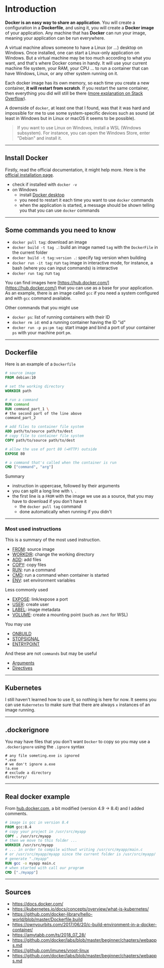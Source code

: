 # Introduction

**Docker is an easy way to share an application**. You will create a configuration in a **Dockerfile**, and using it, you will create a **Docker image** of your application. Any machine that has **Docker** can run your image, meaning your application can be run everywhere.

A virtual machine allows someone to have a Linux (or ...) desktop on Windows. Once installed, one can start a Linux-only application on Windows. But a virtual machine may be too much according to what you want, and that's where Docker comes in handy. It will use your current machine file system, your RAM, your CPU ... 
to run a container that can have Windows, Linux, or any other system running on it.

Each docker image has its own memory, so each time you create a new container, **it will restart from scratch**. If you restart the same container, then everything you did will still be there ([more explanation on Stack Overflow](https://stackoverflow.com/questions/28574433/do-docker-containers-retain-file-changes)).

A downside of `docker`, at least one that I found, was that it was hard and impossible for me to use some system-specific devices such as sound (<span class="text-muted small">at least in Windows but in Linux or macOS it seems to be possible</span>).

> If you want to use Linux on Windows, install a WSL (Windows subsystem). For instance, you can open the Windows Store,  enter "Debian" and install it.

<hr class="sl">

## Install Docker

Firstly, read the official documentation, it might help more.
Here is the [official installation page](https://docs.docker.com/engine/install/).

* check if installed with `docker -v`
* on Windows
  * install [Docker desktop](https://hub.docker.com/editions/community/docker-ce-desktop-windows)
  * you need to restart it each time you want to use `docker` commands
  * when the application is started, a message should be shown
  telling you that you can use `docker` commands

<hr class="sr">

## Some commands you need to know

* `docker pull tag`: download an image
* `docker build -t tag .`: build an image named `tag` with
the `DockerFile` in the current folder
* `docker build -t tag:version .`: specify tag version
when building
* `docker run -it tag`: run `tag` image in interactive mode,
for instance, a bash (where you can input commands) is interactive
* `docker run tag`: run `tag`

You can find images here [https://hub.docker.com/](https://hub.docker.com/)
that you can use as a base for your application.
As an example, there is an image called `gcc` 
if you need a system configured and with `gcc` command available.

Other commands that you might use

* `docker ps`: list of running containers with their ID
* `docker rm id`: end a running container having the ID "id"
* `docker run -p ps:pm tag`: start image and bind a port
of your container `ps` with your machine port `pm`.

<hr class="sl">

## Dockerfile

Here is an example of a `Dockerfile`

```dockerfile
# source image
FROM debian:10

# set the working directory
WORKDIR path

# run a command
RUN command
RUN command_part_1 \
# the second part of the line above
command_part_2

# add files to container file system
ADD path/to/source path/to/dest
# copy file to container file system
COPY path/to/source path/to/dest

# allow the use of port 80 (=HTTP) outside
EXPOSE 80

# a command that's called when the container is run
CMD ["command", "arg"]
```

Summary

* instruction in uppercase, followed by their arguments
* you can split a long line with `\ `.
* the first line is a `FROM` with the image we use as a source,
that you may have to download if you don't have it 
  * the `docker pull tag` command
  * done automatically when running if you didn't

<hr class="sr">

### Most used instructions

This is a summary of the most used instruction.

* [FROM](tags/from.md): source image
* [WORKDIR](tags/workdir.md): change the working directory
* [ADD](tags/add.md): add files
* [COPY](tags/copy.md): copy files
* [RUN](tags/run.md): run a command
* [CMD](tags/cmd.md): run a command when container is started
* [ENV](tags/env.md): set environment variables

Less commonly used

* [EXPOSE](tags/expose.md): link/expose a port
* [USER](tags/user.md): create user
* [LABEL](tags/label.md): image metadata
* [VOLUME](tags/volume.md): create a mounting point 
<span class="tms">(such as `/mnt` for WSL)</span>

You may use

* [ONBUILD](tags/onbuild.md) 
* [STOPSIGNAL](tags/stopsignal.md) 
* [ENTRYPOINT](tags/entrypoint.md)

And these are not `commands` but may
be useful

* [Arguments](tags/args.md)
* [Directives](tags/directives.md)

<hr class="sl">

## Kubernetes

I still haven't learned how to use it, so nothing is here
for now. It seems you can use `Kubernetes` to make sure that there are always `x` instances of an image running.

<hr class="sr">

## .dockerignore

You may have files that you don't want `Docker` to copy
so you may use a `.dockerignore` using the `.ignore`
syntax

```gitignore
# any file someting.exe is ignored
*.exe
# we don't ignore a.exe
!a.exe
# exclude a directory
directory/
```

<hr class="sl">

## Real docker example 

From [hub.docker.com](https://hub.docker.com),
a bit modified (version 4.9 → 8.4) and I added comments.

```dockerfile
# image is gcc in version 8.4
FROM gcc:8.4
# copy your project in /usr/src/myapp
COPY . /usr/src/myapp
# then we move to this folder ...
WORKDIR /usr/src/myapp
# ... in order to compile without writing /usr/src/myapp/main.c
# or /usr/src/myapp/myapp since the current folder is /usr/src/myapp/
# generate "./myapp"
RUN gcc -o myapp main.c
# when started with call our program
CMD ["./myapp"]
```

<hr class="sr">

## Sources

* <https://docs.docker.com/>
* <https://kubernetes.io/docs/concepts/overview/what-is-kubernetes/>
* <https://github.com/docker-library/hello-world/blob/master/Dockerfile.build>
* <https://ownyourbits.com/2017/06/20/c-build-environment-in-a-docker-container/>
* <https://amytabb.com/ts/2018_07_28/>
* <https://github.com/docker/labs/blob/master/beginner/chapters/webapps.md>
* <https://github.com/imunes/vroot-linux>
* <https://github.com/docker/labs/blob/master/beginner/chapters/webapps.md>
